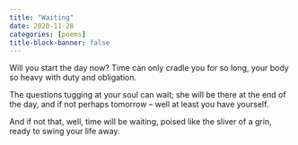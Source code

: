 ```yaml
---
title: "Waiting"
date: 2020-11-28
categories: [poems]
title-block-banner: false
---
```

Will you start the day now?
Time can only cradle you
for so long, your body so
heavy with duty and obligation.

The questions tugging at your soul
can wait; she will be there
at the end of the day, and if not
perhaps tomorrow – well at least
you have yourself.

And if not that, well,
time will be waiting,
poised like the sliver of a grin,
ready to swing your life away.
